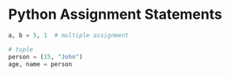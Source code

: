 # Python Assignment Statements

```python
a, b = 5, 1  # multiple assignment

# tuple
person = (15, "John")
age, name = person
```
